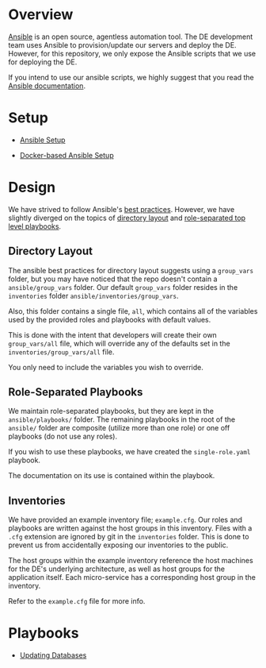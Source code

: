 # Overview

[Ansible](http://www.ansible.com/) is an open source, agentless automation tool. The DE development team uses Ansible to provision/update our servers and deploy the DE. However, for this repository, we only expose the Ansible scripts that we use for deploying the DE. 

If you intend to use our ansible scripts, we highly suggest that you read the  [Ansible documentation](http://docs.ansible.com/ansible/index.html).

# Setup

* [Ansible Setup](setup/ansible.md)

* [Docker-based Ansible Setup](setup/docker.md)

# Design

We have strived to follow Ansible's [best practices](http://docs.ansible.com/ansible/playbooks_best_practices.html). 
However, we have slightly diverged on the topics of  [directory layout](http://docs.ansible.com/ansible/playbooks_best_practices.html#directory-layout) and [role-separated top level playbooks](http://docs.ansible.com/ansible/playbooks_best_practices.html#top-level-playbooks-are-separated-by-role).

## Directory Layout

The ansible best practices for directory layout suggests using a `group_vars` folder, but you may  have noticed that the repo doesn't contain a `ansible/group_vars` folder. Our default `group_vars`  folder resides in the `inventories` folder  `ansible/inventories/group_vars`.

Also, this folder contains a single file, `all`, which contains all of the variables used by the  provided roles and playbooks with default values.

This is done with the intent that developers will create their own `group_vars/all` file, which will override any of the defaults set in the `inventories/group_vars/all` file.

You only need to include the variables you wish to override.

## Role-Separated Playbooks

We maintain role-separated playbooks, but they are kept in the  `ansible/playbooks/` folder. The  remaining playbooks in the root of the `ansible/` folder are composite (utilize more than one role) or one off playbooks (do not use any roles). 

If you wish to use these playbooks, we have created the  `single-role.yaml` playbook. 

The documentation on its use is contained within the playbook.

## Inventories

We have provided an example inventory file;  `example.cfg`. Our  roles and playbooks are written against the host groups in this inventory. Files with a `.cfg`  extension are ignored by git in the `inventories` folder. This is done to prevent us from  accidentally exposing our inventories to the public.

The host groups within the example inventory reference the host machines for the DE's underlying  architecture, as well as host groups for the application itself. Each micro-service has a  corresponding host group in the inventory.

Refer to the `example.cfg` file for more info.

# Playbooks

* [Updating Databases](setup/database.md)
